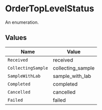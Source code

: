 # OrderTopLevelStatus

An enumeration.


## Values

| Name               | Value              |
| ------------------ | ------------------ |
| `Received`         | received           |
| `CollectingSample` | collecting_sample  |
| `SampleWithLab`    | sample_with_lab    |
| `Completed`        | completed          |
| `Cancelled`        | cancelled          |
| `Failed`           | failed             |